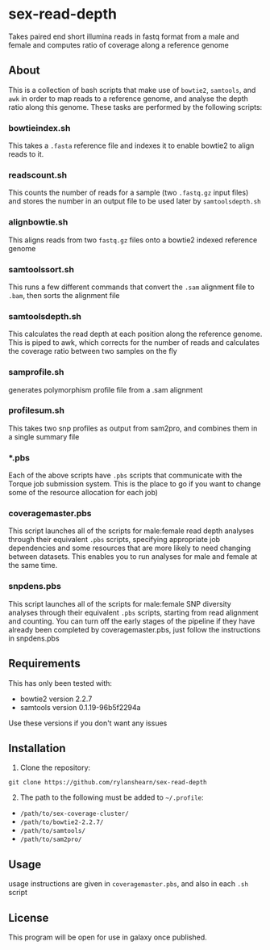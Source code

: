 # sex-read-depth
Takes paired end short illumina reads in fastq format from a male and female and computes ratio of coverage along a reference genome

## About
This is a collection of bash scripts that make use of `bowtie2`, `samtools`, and `awk` in order to map reads to a reference genome, and analyse the depth ratio along this genome. These tasks are performed by the following scripts:
### bowtieindex.sh
This takes a `.fasta` reference file and indexes it to enable bowtie2 to align reads to it.
### readscount.sh
This counts the number of reads for a sample (two `.fastq.gz` input files) and stores the number in an output file to be used later by `samtoolsdepth.sh`
### alignbowtie.sh
This aligns reads from two `fastq.gz` files onto a bowtie2 indexed reference genome
### samtoolssort.sh
This runs a few different commands that convert the `.sam` alignment file to `.bam`, then sorts the alignment file
### samtoolsdepth.sh
This calculates the read depth at each position along the reference genome. This is piped to awk, which corrects for the number of reads and calculates the coverage ratio between two samples on the fly
### samprofile.sh
generates polymorphism profile file from a .sam alignment
### profilesum.sh
This takes two snp profiles as output from sam2pro, and combines them in a single summary file
### *.pbs
Each of the above scripts have `.pbs` scripts that communicate with the Torque job submission system. This is the place to go if you want to change some of the resource allocation for each job)
### coveragemaster.pbs
This script launches all of the scripts for male:female read depth analyses through their equivalent `.pbs` scripts, specifying appropriate job dependencies and some resources that are more likely to need changing between datasets. This enables you to run analyses for male and female at the same time.
### snpdens.pbs
This script launches all of the scripts for male:female SNP diversity analyses through their equivalent `.pbs` scripts, starting from read alignment and counting. You can turn off the early stages of the pipeline if they have already been completed by coveragemaster.pbs, just follow the instructions in snpdens.pbs


## Requirements
This has only been tested with:
  * bowtie2 version 2.2.7
  * samtools version 0.1.19-96b5f2294a

Use these versions if you don't want any issues

## Installation
1. Clone the repository:
```
git clone https://github.com/rylanshearn/sex-read-depth
```
2. The path to the following must be added to `~/.profile`:
  * `/path/to/sex-coverage-cluster/`
  * `/path/to/bowtie2-2.2.7/`
  * `/path/to/samtools/`
  * `/path/to/sam2pro/`

## Usage
usage instructions are given in `coveragemaster.pbs`, and also in each `.sh` script

## License
This program will be open for use in galaxy once published.
